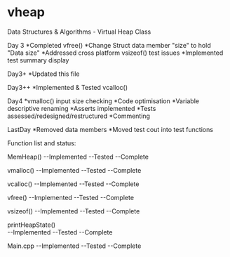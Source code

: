 vheap
=====

Data Structures &amp; Algorithms - Virtual Heap Class

Day 3
*Completed vfree()
*Change Struct data member "size" to hold "Data size"
*Addressed cross platform vsizeof() test issues
*Implemented test summary display

Day3+
*Updated this file

Day3++
*Implemented & Tested vcalloc()

Day4
*vmalloc() input size checking
*Code optimisation
*Variable descriptive renaming
*Asserts implemented
*Tests assessed/redesigned/restructured
*Commenting

LastDay
*Removed data members
*Moved test cout into test functions

Function list and status:

MemHeap()
--Implemented
--Tested
--Complete

vmalloc()
--Implemented
--Tested
--Complete

vcalloc()
--Implemented
--Tested
--Complete

vfree()
--Implemented
--Tested
--Complete

vsizeof()
--Implemented
--Tested 
--Complete

printHeapState()         
--Implemented
--Tested
--Complete

Main.cpp
--Implemented
--Tested
--Complete
